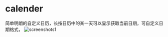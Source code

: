 # calender
简单明朗的自定义日历，长按日历中的某一天可以显示获取当前日期，可自定义日期格式，
![screenshots1](https://github.com/hxzcan/calender/app/src/screenshots/1510564413.jpg)
